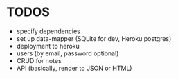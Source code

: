TODOS
=====

* specify dependencies
* set up data-mapper (SQLite for dev, Heroku postgres)
* deployment to heroku
* users (by email, password optional)
* CRUD for notes
* API (basically, render to JSON or HTML)
